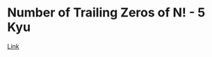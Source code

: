 # Number of Trailing Zeros of N! - 5 Kyu

[Link](https://www.codewars.com/kata/52f787eb172a8b4ae1000a34)
